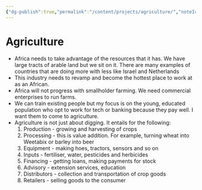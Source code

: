 ```yaml
---
{"dg-publish":true,"permalink":"/content/projects/agriculture/","noteIcon":"2"}
---
```


# Agriculture
- Africa needs to take advantage of the resources that it has. We have large tracts of arable land but we sit on it. There are many examples of countries that are doing more with less like Israel and Netherlands
- This industry needs to revamp and become the hottest place to work at as an African. 
- Africa will not progress with smallholder farming. We need commercial enterprises to run farms.
- We can train existing people but my focus is on the young, educated population who opt to work for tech or banking because they pay well. I want them to come to agriculture.
- Agriculture is not just about digging. It entails for the following:
	1. Production - growing and harvesting of crops
	2. Processing - this is value addition. For example, turning wheat into Weetabix or barley into beer
	3. Equipment - making hoes, tractors, sensors and so on
	4. Inputs - fertiliser, water, pesticides and herbicides
	5. Financing - getting loans, making payments for stock
	6. Advisory - extension services, education
	7. Distributors - collection and transportation of crop goods
	8. Retailers - selling goods to the consumer